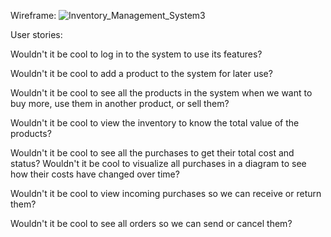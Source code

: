 Wireframe:
![Inventory_Management_System3](https://github.com/user-attachments/assets/0153ce75-6729-40a4-bd6e-42c23ea2a26f)


User stories:

Wouldn't it be cool to log in to the system to use its features?

Wouldn't it be cool to add a product to the system for later use?

Wouldn't it be cool to see all the products in the system when we want to buy more, use them in another product, or sell them?

Wouldn't it be cool to view the inventory to know the total value of the products?

Wouldn't it be cool to see all the purchases to get their total cost and status?
Wouldn't it be cool to visualize all purchases in a diagram to see how their costs have changed over time?

Wouldn't it be cool to view incoming purchases so we can receive or return them?

Wouldn't it be cool to see all orders so we can send or cancel them?


